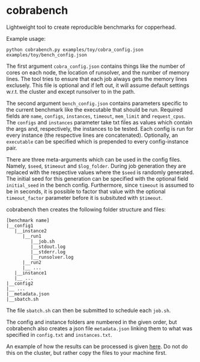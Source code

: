 # cobrabench

Lightweight tool to create reproducible benchmarks for copperhead.

Example usage:
```
python cobrabench.py examples/toy/cobra_config.json examples/toy/bench_config.json
```

The first argument `cobra_config.json` contains things like the number of cores on each node, the location of runsolver, and the number of memory lines. The tool tries to ensure that each job always gets the memory lines exclusely. This file is optional and if left out, it will assume default settings w.r.t. the cluster and except runsolver to in the path. 

The second argument `bench_config.json` contains parameters specific to the current benchmark like the executable that should be run. Required fields are `name`, `configs`, `instances`, `timeout`, `mem_limit` and `request_cpus`. The `configs` and `instances` parameter take txt files as values which contain the args and, respectively, the instances to be tested. Each config is run for every instance (the respective lines are concatenated). Optionally, an `executable` can be specified which is prepended to every config-instance pair. 

There are three meta-arguments which can be used in the config files. Namely, `$seed`, `$timeout` and `$log_folder`. During job generation they are replaced with the respective values where the `$seed` is randomly generated. The initial seed for this generation can be specified with the optional field `initial_seed` in the bench config. Furthermore, since `timeout` is assumed to be in seconds, it is possible to factor that value with the optional `timeout_factor` parameter before it is subsituted with `$timeout`. 

cobrabench then creates the following folder structure and files:
```
[benchmark name]
|__config1
   |__instance2
      |__run1
         |__job.sh
         |__stdout.log
         |__stderr.log
         |__runsolver.log
      |__run2
      |__ ...
   |__instance1
   |__ ...
|__config2
|__ ...
|__metadata.json
|__sbatch.sh
```

The file `sbatch.sh` can then be submitted to schedule each `job.sh`.  

The config and instance folders are numbered in the given order, but cobrabench also creates a json file `metadata.json` linking them to what was specified in `config.txt` and `instances.txt`.

An example of how the results can be processed is given [here](examples/tlsp/evaluation.py). Do not do this on the cluster, but rather copy the files to your machine first.

